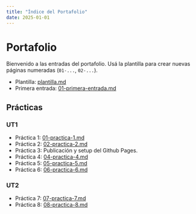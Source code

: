 ```yaml
---
title: "Índice del Portafolio"
date: 2025-01-01
---
```


# Portafolio

Bienvenido a las entradas del portafolio. Usá la plantilla para crear nuevas páginas numeradas
(`01-...`, `02-...`).

- Plantilla: [plantilla.md](plantilla.md)
- Primera entrada: [01-primera-entrada.md](01-primera-entrada.md)

## Prácticas
### UT1
- Práctica 1: [01-practica-1.md](01-practica-1.md)
- Práctica 2: [02-practica-2.md](02-practica-2.md)
- Práctica 3: Publicación y setup del Github Pages.
- Práctica 4: [04-practica-4.md](04-practica-4.md)
- Práctica 5: [05-practica-5.md](05-practica-5.md)
- Práctica 6: [06-practica-6.md](06-practica-6.md)

### UT2
- Práctica 7: [07-practica-7.md](07-practica-7.md)
- Práctica 8: [08-practica-8.md](08-practica-8.md)

